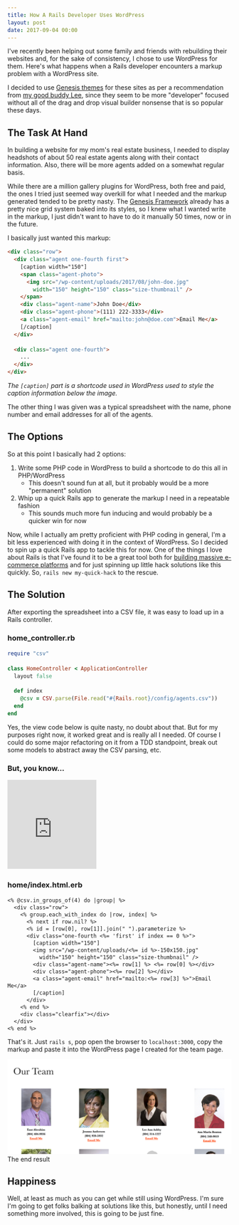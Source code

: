 ```yaml
---
title: How A Rails Developer Uses WordPress
layout: post
date: 2017-09-04 00:00
---
```


I've recently been helping out some family and friends with rebuilding their
websites and, for the sake of consistency, I chose to use WordPress for them.
Here's what happens when a Rails developer encounters a markup problem with a
WordPress site.

I decided to use [Genesis themes](https://www.studiopress.com) for these sites as per a recommendation from [my good buddy Lee](https://leehblue.com), since they seem to be more "developer" focused without all of the drag and drop visual builder nonsense that is so popular these days.

## The Task At Hand
In building a website for my mom's real estate business, I needed to display headshots of about 50 real estate agents along with their contact information.  Also, there will be more agents added on a somewhat regular basis.

While there are a million gallery plugins for WordPress, both free and paid, the ones I tried just seemed way overkill for what I needed and the markup generated tended to be pretty nasty.  The [Genesis Framework](https://my.studiopress.com/themes/genesis) already has a pretty nice grid system baked into its styles, so I knew what I wanted write in the markup, I just didn't want to have to do it manually 50 times, now or in the future.

I basically just wanted this markup:

``` html
<div class="row">
  <div class="agent one-fourth first">
    [caption width="150"]
    <span class="agent-photo">
      <img src="/wp-content/uploads/2017/08/john-doe.jpg"
        width="150" height="150" class="size-thumbnail" />
    </span>
    <div class="agent-name">John Doe</div>
    <div class="agent-phone">(111) 222-3333</div>
    <a class="agent-email" href="mailto:john@doe.com">Email Me</a>
    [/caption]
  </div>

  <div class="agent one-fourth">
    ...
  </div>
</div>
```

_The `[caption]` part is a shortcode used in WordPress used to style the caption information below the image._

The other thing I was given was a typical spreadsheet with the name, phone number and email addresses for all of the agents.

## The Options
So at this point I basically had 2 options:
1. Write some PHP code in WordPress to build a shortcode to do this all in PHP/WordPress
    * This doesn't sound fun at all, but it probably would be a more "permanent" solution
2. Whip up a quick Rails app to generate the markup I need in a repeatable fashion
    * This sounds much more fun inducing and would probably be a quicker win for now

Now, while I actually am pretty proficient with PHP coding in general, I'm a bit less experienced with doing it in the context of WordPress.  So I decided to spin up a quick Rails app to tackle this for now.  <span class="evidence">One of the things I love about Rails is that I've found it to be a great tool both for [building massive e-commerce platforms](https://cart66.com/?utm_source=joey&utm_medium=blog) and for just spinning up little hack solutions like this quickly.</span> So, `rails new my-quick-hack` to the rescue.

## The Solution
After exporting the spreadsheet into a CSV file, it was easy to load up in a Rails controller.

### home_controller.rb
``` ruby
require "csv"

class HomeController < ApplicationController
  layout false

  def index
    @csv = CSV.parse(File.read("#{Rails.root}/config/agents.csv"))    
  end
end
```

Yes, the view code below is quite nasty, no doubt about that.  But for my purposes right now, it worked great and is really all I needed.  Of course I could do some major refactoring on it from a TDD standpoint, break out some models to abstract away the CSV parsing, etc.

### But, you know...
<iframe src="https://giphy.com/embed/bWM2eWYfN3r20" width="200" height="200" frameBorder="0" class="giphy-embed" allowFullScreen></iframe>

### home/index.html.erb
``` erb
<% @csv.in_groups_of(4) do |group| %>
  <div class="row">
    <% group.each_with_index do |row, index| %>
      <% next if row.nil? %>
      <% id = [row[0], row[1]].join(" ").parameterize %>
      <div class="one-fourth <%= 'first' if index == 0 %>">
        [caption width="150"]
        <img src="/wp-content/uploads/<%= id %>-150x150.jpg"
          width="150" height="150" class="size-thumbnail" />
        <div class="agent-name"><%= row[1] %> <%= row[0] %></div>
        <div class="agent-phone"><%= row[2] %></div>
        <a class="agent-email" href="mailto:<%= row[3] %>">Email Me</a>
        [/caption]
      </div>
    <% end %>
    <div class="clearfix"></div>
  </div>
<% end %>
```

That's it.  Just `rails s`, pop open the browser to `localhost:3000`, copy the markup and paste it into the WordPress page I created for the team page.

![agents](/assets/agents-grid-screenshot.png)
The end result

## Happiness
Well, at least as much as you can get while still using WordPress.  I'm sure
I'm going to get folks balking at solutions like this, but honestly, until I
need something more involved, this is going to be just fine.
